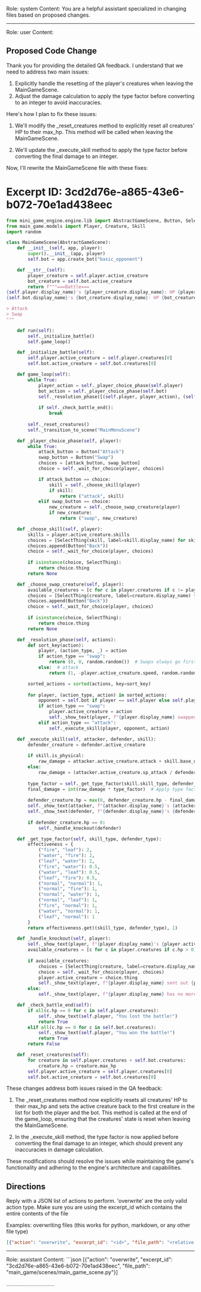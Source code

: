 Role: system
Content: You are a helpful assistant specialized in changing files based on proposed changes.
__________________
Role: user
Content: 
## Proposed Code Change
Thank you for providing the detailed QA feedback. I understand that we need to address two main issues:

1. Explicitly handle the resetting of the player's creatures when leaving the MainGameScene.
2. Adjust the damage calculation to apply the type factor before converting to an integer to avoid inaccuracies.

Here's how I plan to fix these issues:

1. We'll modify the _reset_creatures method to explicitly reset all creatures' HP to their max_hp. This method will be called when leaving the MainGameScene.

2. We'll update the _execute_skill method to apply the type factor before converting the final damage to an integer.

Now, I'll rewrite the MainGameScene file with these fixes:

# Excerpt ID: 3cd2d76e-a865-43e6-b072-70e1ad438eec
```python main_game/scenes/main_game_scene.py
from mini_game_engine.engine.lib import AbstractGameScene, Button, SelectThing
from main_game.models import Player, Creature, Skill
import random

class MainGameScene(AbstractGameScene):
    def __init__(self, app, player):
        super().__init__(app, player)
        self.bot = app.create_bot("basic_opponent")

    def __str__(self):
        player_creature = self.player.active_creature
        bot_creature = self.bot.active_creature
        return f"""===Battle===
{self.player.display_name}'s {player_creature.display_name}: HP {player_creature.hp}/{player_creature.max_hp}
{self.bot.display_name}'s {bot_creature.display_name}: HP {bot_creature.hp}/{bot_creature.max_hp}

> Attack
> Swap
"""

    def run(self):
        self._initialize_battle()
        self.game_loop()

    def _initialize_battle(self):
        self.player.active_creature = self.player.creatures[0]
        self.bot.active_creature = self.bot.creatures[0]

    def game_loop(self):
        while True:
            player_action = self._player_choice_phase(self.player)
            bot_action = self._player_choice_phase(self.bot)
            self._resolution_phase([(self.player, player_action), (self.bot, bot_action)])
            
            if self._check_battle_end():
                break
        
        self._reset_creatures()
        self._transition_to_scene("MainMenuScene")

    def _player_choice_phase(self, player):
        while True:
            attack_button = Button("Attack")
            swap_button = Button("Swap")
            choices = [attack_button, swap_button]
            choice = self._wait_for_choice(player, choices)

            if attack_button == choice:
                skill = self._choose_skill(player)
                if skill:
                    return ("attack", skill)
            elif swap_button == choice:
                new_creature = self._choose_swap_creature(player)
                if new_creature:
                    return ("swap", new_creature)

    def _choose_skill(self, player):
        skills = player.active_creature.skills
        choices = [SelectThing(skill, label=skill.display_name) for skill in skills]
        choices.append(Button("Back"))
        choice = self._wait_for_choice(player, choices)
        
        if isinstance(choice, SelectThing):
            return choice.thing
        return None

    def _choose_swap_creature(self, player):
        available_creatures = [c for c in player.creatures if c != player.active_creature and c.hp > 0]
        choices = [SelectThing(creature, label=creature.display_name) for creature in available_creatures]
        choices.append(Button("Back"))
        choice = self._wait_for_choice(player, choices)
        
        if isinstance(choice, SelectThing):
            return choice.thing
        return None

    def _resolution_phase(self, actions):
        def sort_key(action):
            player, (action_type, _) = action
            if action_type == "swap":
                return (0, 0, random.random())  # Swaps always go first, with random tiebreaker
            else:  # attack
                return (1, -player.active_creature.speed, random.random())  # Then sort by speed (negative for descending order), with random tiebreaker

        sorted_actions = sorted(actions, key=sort_key)
        
        for player, (action_type, action) in sorted_actions:
            opponent = self.bot if player == self.player else self.player
            if action_type == "swap":
                player.active_creature = action
                self._show_text(player, f"{player.display_name} swapped to {action.display_name}!")
            elif action_type == "attack":
                self._execute_skill(player, opponent, action)

    def _execute_skill(self, attacker, defender, skill):
        defender_creature = defender.active_creature
        
        if skill.is_physical:
            raw_damage = attacker.active_creature.attack + skill.base_damage - defender_creature.defense
        else:
            raw_damage = (attacker.active_creature.sp_attack / defender_creature.sp_defense) * skill.base_damage
        
        type_factor = self._get_type_factor(skill.skill_type, defender_creature.creature_type)
        final_damage = int(raw_damage * type_factor)  # Apply type factor before converting to int
        
        defender_creature.hp = max(0, defender_creature.hp - final_damage)
        self._show_text(attacker, f"{attacker.display_name}'s {attacker.active_creature.display_name} used {skill.display_name}!")
        self._show_text(defender, f"{defender.display_name}'s {defender_creature.display_name} took {final_damage} damage!")
        
        if defender_creature.hp == 0:
            self._handle_knockout(defender)

    def _get_type_factor(self, skill_type, defender_type):
        effectiveness = {
            ("fire", "leaf"): 2,
            ("water", "fire"): 2,
            ("leaf", "water"): 2,
            ("fire", "water"): 0.5,
            ("water", "leaf"): 0.5,
            ("leaf", "fire"): 0.5,
            ("normal", "normal"): 1,
            ("normal", "fire"): 1,
            ("normal", "water"): 1,
            ("normal", "leaf"): 1,
            ("fire", "normal"): 1,
            ("water", "normal"): 1,
            ("leaf", "normal"): 1
        }
        return effectiveness.get((skill_type, defender_type), 1)

    def _handle_knockout(self, player):
        self._show_text(player, f"{player.display_name}'s {player.active_creature.display_name} was knocked out!")
        available_creatures = [c for c in player.creatures if c.hp > 0]
        
        if available_creatures:
            choices = [SelectThing(creature, label=creature.display_name) for creature in available_creatures]
            choice = self._wait_for_choice(player, choices)
            player.active_creature = choice.thing
            self._show_text(player, f"{player.display_name} sent out {player.active_creature.display_name}!")
        else:
            self._show_text(player, f"{player.display_name} has no more creatures left!")

    def _check_battle_end(self):
        if all(c.hp == 0 for c in self.player.creatures):
            self._show_text(self.player, "You lost the battle!")
            return True
        elif all(c.hp == 0 for c in self.bot.creatures):
            self._show_text(self.player, "You won the battle!")
            return True
        return False

    def _reset_creatures(self):
        for creature in self.player.creatures + self.bot.creatures:
            creature.hp = creature.max_hp
        self.player.active_creature = self.player.creatures[0]
        self.bot.active_creature = self.bot.creatures[0]
```

These changes address both issues raised in the QA feedback:

1. The _reset_creatures method now explicitly resets all creatures' HP to their max_hp and sets the active creature back to the first creature in the list for both the player and the bot. This method is called at the end of the game_loop, ensuring that the creatures' state is reset when leaving the MainGameScene.

2. In the _execute_skill method, the type factor is now applied before converting the final damage to an integer, which should prevent any inaccuracies in damage calculation.

These modifications should resolve the issues while maintaining the game's functionality and adhering to the engine's architecture and capabilities.

## Directions
Reply with a JSON list of actions to perform. 'overwrite' are the only valid action type. 
Make sure you are using the excerpt_id which contains the entire contents of the file

Examples:
overwriting files (this works for python, markdown, or any other file type)
```json output_example1
[{"action": "overwrite", "excerpt_id": "<id>", "file_path": "<relative file path>"}]
```

__________________
Role: assistant
Content: ```json
[{"action": "overwrite", "excerpt_id": "3cd2d76e-a865-43e6-b072-70e1ad438eec", "file_path": "main_game/scenes/main_game_scene.py"}]
```
__________________
